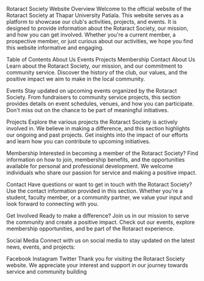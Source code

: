 Rotaract Society Website
Overview
Welcome to the official website of the Rotaract Society at Thapar University Patiala. This website serves as a platform to showcase our club's activities, projects, and events. It is designed to provide information about the Rotaract Society, our mission, and how you can get involved. Whether you're a current member, a prospective member, or just curious about our activities, we hope you find this website informative and engaging.

Table of Contents
About Us
Events
Projects
Membership
Contact
About Us
Learn about the Rotaract Society, our mission, and our commitment to community service. Discover the history of the club, our values, and the positive impact we aim to make in the local community.

Events
Stay updated on upcoming events organized by the Rotaract Society. From fundraisers to community service projects, this section provides details on event schedules, venues, and how you can participate. Don't miss out on the chance to be part of meaningful initiatives.

Projects
Explore the various projects the Rotaract Society is actively involved in. We believe in making a difference, and this section highlights our ongoing and past projects. Get insights into the impact of our efforts and learn how you can contribute to upcoming initiatives.

Membership
Interested in becoming a member of the Rotaract Society? Find information on how to join, membership benefits, and the opportunities available for personal and professional development. We welcome individuals who share our passion for service and making a positive impact.

Contact
Have questions or want to get in touch with the Rotaract Society? Use the contact information provided in this section. Whether you're a student, faculty member, or a community partner, we value your input and look forward to connecting with you.

Get Involved
Ready to make a difference? Join us in our mission to serve the community and create a positive impact. Check out our events, explore membership opportunities, and be part of the Rotaract experience.

Social Media
Connect with us on social media to stay updated on the latest news, events, and projects:

Facebook
Instagram
Twitter
Thank you for visiting the Rotaract Society website. We appreciate your interest and support in our journey towards service and community building
